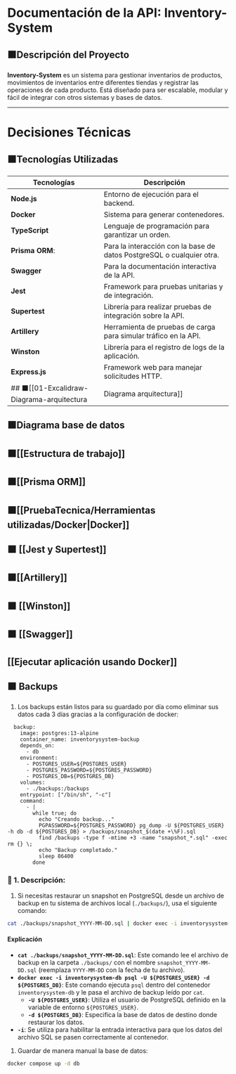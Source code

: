 # Documentación de la API: Inventory-System

## ⬛Descripción del Proyecto

**Inventory-System** es un sistema para gestionar inventarios de productos, movimientos de inventarios entre diferentes tiendas y registrar las operaciones de cada producto. Está diseñado para ser escalable, modular y fácil de integrar con otros sistemas y bases de datos.

---
# Decisiones Técnicas
## ⬛Tecnologías Utilizadas

| Tecnologías     | Descripción                                                           |
| --------------- | --------------------------------------------------------------------- |
| **Node.js**     | Entorno de ejecución para el backend.                                 |
| **Docker**      | Sistema para generar contenedores.                                    |
| **TypeScript**  | Lenguaje de programación para garantizar un orden.                    |
| **Prisma ORM**: | Para la interacción con la base de datos PostgreSQL o cualquier otra. |
| **Swagger**     | Para la documentación interactiva de la API.                          |
| **Jest**        | Framework para pruebas unitarias y de integración.                    |
| **Supertest**   | Librería para realizar pruebas de integración sobre la API.           |
| **Artillery**   | Herramienta de pruebas de carga para simular tráfico en la API.       |
| **Winston**     | Librería para el registro de logs de la aplicación.                   |
| **Express.js**  | Framework web para manejar solicitudes HTTP.                          |
## ⬛[[01-Excalidraw-Diagrama-arquitectura|Diagrama arquitectura]]


## ⬛Diagrama base de datos

## ⬛[[Estructura de trabajo]]

## ⬛[[Prisma ORM]]

## ⬛[[PruebaTecnica/Herramientas utilizadas/Docker|Docker]]

## ⬛ [[Jest y Supertest]]

## ⬛[[Artillery]]

## ⬛ [[Winston]]

## ⬛ [[Swagger]]


## [[Ejecutar aplicación usando Docker]]
## ⬛ Backups
1. Los backups están listos para su guardado por día como eliminar sus datos cada 3 días gracias a la configuración de docker:
```docker
  backup:
    image: postgres:13-alpine
    container_name: inventorysystem-backup
    depends_on:
      - db
    environment:
      - POSTGRES_USER=${POSTGRES_USER}
      - POSTGRES_PASSWORD=${POSTGRES_PASSWORD}
      - POSTGRES_DB=${POSTGRES_DB}
    volumes:
      - ./backups:/backups
    entrypoint: ["/bin/sh", "-c"]
    command:
      - |
        while true; do
          echo "Creando backup..."
          PGPASSWORD=${POSTGRES_PASSWORD} pg_dump -U ${POSTGRES_USER} -h db -d ${POSTGRES_DB} > /backups/snapshot_$(date +\%F).sql
          find /backups -type f -mtime +3 -name "snapshot_*.sql" -exec rm {} \;
          echo "Backup completado."
          sleep 86400
        done
```
### 🔹 1. **Descripción:**
1. Si necesitas restaurar un snapshot en PostgreSQL desde un archivo de backup en tu sistema de archivos local (`./backups/`), usa el siguiente comando:

```bash
cat ./backups/snapshot_YYYY-MM-DD.sql | docker exec -i inventorysystem-db psql -U ${POSTGRES_USER} -d ${POSTGRES_DB}
```

#### Explicación
- **`cat ./backups/snapshot_YYYY-MM-DD.sql`**: Este comando lee el archivo de backup en la carpeta `./backups/` con el nombre `snapshot_YYYY-MM-DD.sql` (reemplaza `YYYY-MM-DD` con la fecha de tu archivo).
- **`docker exec -i inventorysystem-db psql -U ${POSTGRES_USER} -d ${POSTGRES_DB}`**: Este comando ejecuta `psql` dentro del contenedor `inventorysystem-db` y le pasa el archivo de backup leído por `cat`.
    - **`-U ${POSTGRES_USER}`**: Utiliza el usuario de PostgreSQL definido en la variable de entorno `${POSTGRES_USER}`.
    - **`-d ${POSTGRES_DB}`**: Especifica la base de datos de destino donde restaurar los datos.
- **`-i`**: Se utiliza para habilitar la entrada interactiva para que los datos del archivo SQL se pasen correctamente al contenedor.

1. Guardar de manera manual la base de datos:
```bash
docker compose up -d db
```

